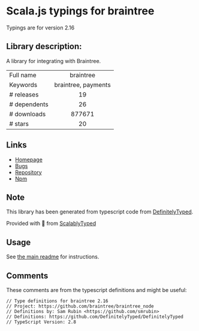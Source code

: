
# Scala.js typings for braintree

Typings are for version 2.16

## Library description:
A library for integrating with Braintree.

|                    |                 |
| ------------------ | :-------------: |
| Full name          | braintree |
| Keywords           | braintree, payments |
| # releases         | 19 |
| # dependents       | 26 |
| # downloads        | 877671 |
| # stars            | 20 |

## Links
- [Homepage](https://github.com/braintree/braintree_node)
- [Bugs](https://github.com/braintree/braintree_node/issues)
- [Repository](https://github.com/braintree/braintree_node)
- [Npm](https://www.npmjs.com/package/braintree)
    


## Note
This library has been generated from typescript code from [DefinitelyTyped](https://definitelytyped.org).

Provided with :purple_heart: from [ScalablyTyped](https://github.com/oyvindberg/ScalablyTyped)

## Usage
See [the main readme](../../readme.md) for instructions.

## Comments

These comments are from the typescript definitions and might be useful:
```
// Type definitions for braintree 2.16
// Project: https://github.com/braintree/braintree_node
// Definitions by: Sam Rubin <https://github.com/smrubin>
// Definitions: https://github.com/DefinitelyTyped/DefinitelyTyped
// TypeScript Version: 2.8

```

